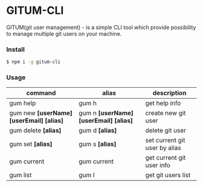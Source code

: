 # GITUM-CLI

GITUM(git user management) - is a simple CLI tool which provide possibility to manage multiple git users on your machine.

### Install
```sh
$ npm i -g gitum-cli
```

### Usage

| command | alias | description |
| ------ | ------ | ------ |
| gum help | gum h | get help info |
| gum new **[userName]** **[userEmail]** **[alias]** | gum n **[userName]** **[userEmail]** **[alias]**  | create new git user  |
| gum delete **[alias]** | gum d **[alias]**  | delete git user  |
| gum set **[alias]**| gum s **[alias]**  | set current git user by alias  |
| gum current | gum current  | get current git user info  |
| gum list | gum l | get git users list  |
